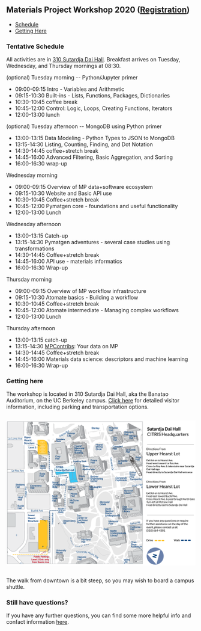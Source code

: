 ## Materials Project Workshop 2020 ([Registration](https://na.eventscloud.com/ereg/index.php?eventid=527975&))

* [Schedule](#tentative-schedule)
* [Getting Here](#getting-here)

### Tentative Schedule

All activities are in [310 Sutardja Dai Hall](#getting-here).
Breakfast arrives on Tuesday, Wednesday, and Thursday mornings at 08:30.

(optional) Tuesday morning -- Python/Jupyter primer
* 09:00-09:15 Intro - Variables and Arithmetic
* 09:15-10:30 Built-ins - Lists, Functions, Packages, Dictionaries
* 10:30-10:45 coffee break
* 10:45-12:00 Control: Logic, Loops, Creating Functions, Iterators
* 12:00-13:00 lunch

(optional) Tuesday afternoon -- MongoDB using Python primer
* 13:00-13:15 Data Modeling - Python Types to JSON to MongoDB
* 13:15-14:30 Listing, Counting, Finding, and Dot Notation
* 14:30-14:45 coffee+stretch break
* 14:45-16:00 Advanced Filtering, Basic Aggregation, and Sorting
* 16:00-16:30 wrap-up

Wednesday morning
* 09:00-09:15 Overview of MP data+software ecosystem
* 09:15-10:30 Website and Basic API use
* 10:30-10:45 Coffee+stretch break
* 10:45-12:00 Pymatgen core - foundations and useful functionality
* 12:00-13:00 Lunch

Wednesday afternoon
* 13:00-13:15 Catch-up
* 13:15-14:30 Pymatgen adventures - several case studies using transformations
* 14:30-14:45 Coffee+stretch break
* 14:45-16:00 API use - materials informatics
* 16:00-16:30 Wrap-up

Thursday morning
* 09:00-09:15 Overview of MP workflow infrastructure
* 09:15-10:30 Atomate basics - Building a workflow
* 10:30-10:45 Coffee+stretch break
* 10:45-12:00 Atomate intermediate - Managing complex workflows
* 12:00-13:00 Lunch

Thursday afternoon
* 13:00-13:15 catch-up
* 13:15-14:30 [MPContribs](https://mpcontribs.org): Your data on MP
* 14:30-14:45 Coffee+stretch break
* 14:45-16:00 Materials data science: descriptors and machine learning
* 16:00-16:30 Wrap-up

### Getting here
The workshop is located in 310 Sutardja Dai Hall, aka the Banatao Auditorium, on the UC Berkeley campus.
[Click here](https://citris-uc.org/visitor-information/) for detailed visitor information, including parking and
transportation options.

<img src="static/img/banatao-map.png" alt="campus map highlighting Sutardja Dai Hall"
     style="margin: 1em 0; width=800px">

The walk from downtown is a bit steep, so you may wish to board a campus shuttle.

### Still have questions?
If you have any further questions, you can find some more helpful info and confact information [here](https://www.eiseverywhere.com/407381).

